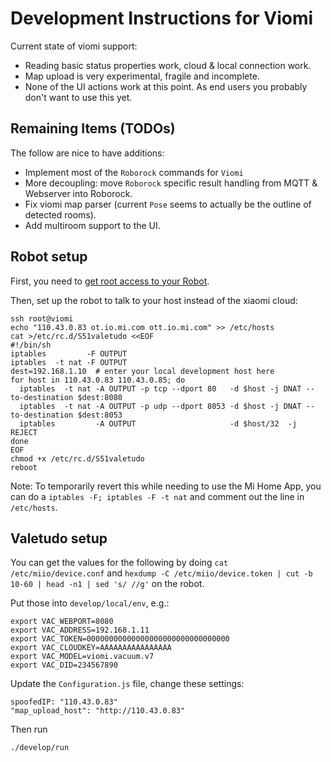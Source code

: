 # Development Instructions for Viomi

Current state of viomi support:

*   Reading basic status properties work, cloud & local connection work.
*   Map upload is very experimental, fragile and incomplete.
*   None of the UI actions work at this point. As end users you probably don't want to use this yet.

## Remaining Items (TODOs)

The follow are nice to have additions:

* Implement most of the `Roborock` commands for `Viomi`
* More decoupling: move `Roborock` specific result handling from MQTT & Webserver into Roborock.
* Fix viomi map parser (current `Pose` seems to actually be the outline of detected rooms).
* Add multiroom support to the UI.

## Robot setup

First, you need to [get root access to your Robot](https://itooktheredpill.irgendwo.org/2020/rooting-xiaomi-vacuum-robot/).

Then, set up the robot to talk to your host instead of the xiaomi cloud:

```shell
ssh root@viomi
echo "110.43.0.83 ot.io.mi.com ott.io.mi.com" >> /etc/hosts
cat >/etc/rc.d/S51valetudo <<EOF
#!/bin/sh
iptables         -F OUTPUT
iptables  -t nat -F OUTPUT
dest=192.168.1.10  # enter your local development host here
for host in 110.43.0.83 110.43.0.85; do
  iptables  -t nat -A OUTPUT -p tcp --dport 80   -d $host -j DNAT --to-destination $dest:8080
  iptables  -t nat -A OUTPUT -p udp --dport 8053 -d $host -j DNAT --to-destination $dest:8053
  iptables         -A OUTPUT                     -d $host/32  -j REJECT
done
EOF
chmod +x /etc/rc.d/S51valetudo
reboot
```

Note: To temporarily revert this while needing to use the Mi Home App,
you can do a `iptables -F; iptables -F -t nat` and comment out the line in `/etc/hosts`.

## Valetudo setup

You can get the values for the following by doing `cat /etc/miio/device.conf` and 
`hexdump -C /etc/miio/device.token | cut -b 10-60 | head -n1 | sed 's/ //g'` on the robot.

Put those into `develop/local/env`, e.g.:

```shell
export VAC_WEBPORT=8080
export VAC_ADDRESS=192.168.1.11
export VAC_TOKEN=00000000000000000000000000000000
export VAC_CLOUDKEY=AAAAAAAAAAAAAAAA
export VAC_MODEL=viomi.vacuum.v7
export VAC_DID=234567890
```

Update the `Configuration.js` file, change these settings:

    spoofedIP: "110.43.0.83"
    "map_upload_host": "http://110.43.0.83"

Then run

    ./develop/run
